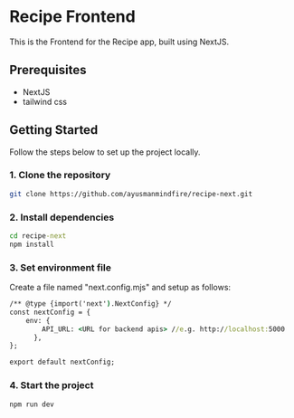 # Recipe Frontend

This is the Frontend for the Recipe app, built using NextJS.

## Prerequisites

- NextJS
- tailwind css

## Getting Started

Follow the steps below to set up the project locally.

### 1. Clone the repository

```bash
git clone https://github.com/ayusmanmindfire/recipe-next.git
```

### 2. Install dependencies

```cmd
cd recipe-next
npm install
```

### 3. Set environment file
Create a file named "next.config.mjs" and setup as follows:

```cmd
/** @type {import('next').NextConfig} */
const nextConfig = {
    env: {
        API_URL: <URL for backend apis> //e.g. http://localhost:5000
      },
};

export default nextConfig;
```

### 4. Start the project
```cmd
npm run dev
```

